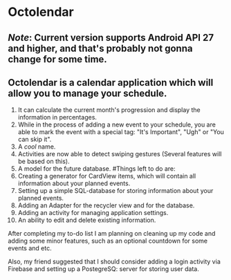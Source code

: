 # Octolendar
*Note*: Current version supports Android API 27 and higher, and that's probably not gonna change for some time.
-
Octolendar is a calendar application which will allow you to manage your schedule.
-
1) It can calculate the current month's progression and display the information in percentages.
2) While in the process of adding a new event to your schedule, you are able to mark the event with a special tag: "It's Important", "Ugh" or "You can skip it".
3) A *cool* name.
4) Activities are now able to detect swiping gestures (Several features will be based on this).
5) A model for the future database.
#Things left to do are:
6) Creating a generator for CardView items, which will contain all information about your planned events.
7) Setting up a simple SQL-database for storing information about your planned events.
8) Adding an Adapter for the recycler view and for the database.
9) Adding an activity for managing application settings.
10) An ability to edit and delete existing information.

After completing my to-do list I am planning on cleaning up my code and adding some minor features, such as an optional countdown for some events and etc.

Also, my friend suggested that I should consider adding a login activity via Firebase and setting up a PostegreSQ: server for storing user data. 
